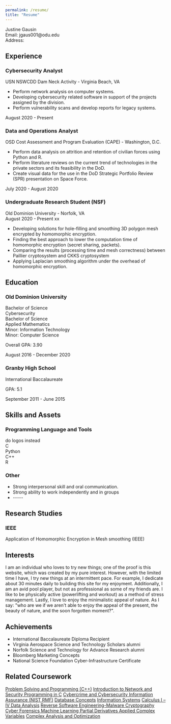 ```yaml
---
permalink: /resume/
title: "Resume"
---
```

<link rel="stylesheet" href="/assets/css/new.css">

<div> Justine Gausin </div>
<div> Email: jgaus001@odu.edu </div>
<div> Address: </div>


<div>
  <h2> Experience </h2>
  <div>
   <h3>Cybersecurity Analyst</h3>
     <div>USN NSWCDD Dam Neck Activity - Virginia Beach, VA</div>
    <p>
    <ul>
      <li> Perform network analysis on computer systems. </li>
      <li> Developing cybersecurity related software in support of the projects assigned by the division.</li>
      <li> Perform vulnerability scans and develop reports for legacy systems. </li>
    </ul>
    </p>
   </div>
  <div> <span> August 2020 - Present</span></div>
</div>
<!--                                                                                         -->
<div> </div>
<div>
  <div>
   <h3>Data and Operations Analyst</h3>
     <div>OSD Cost Assessment and Program Evaluation (CAPE) - Washington, D.C.</div>
    <p>
    <ul>
      <li> Perform data analysis on attrition and retention of civilian forces using Python and R. </li>
      <li> Perform literature reviews on the current trend of technologies in the private sectors and its feasibility in the DoD. </li>
      <li> Create visual data for the use in the DoD Strategic Portfolio Review (SPR) presentation on Space Force. </li>
    </ul>
    </p>
   </div>
  <div> <span> July 2020 - August 2020 </span></div>
</div>
<!--                                                                                         -->
<div> </div>
<div>
  <div>
   <h3>Undergraduate Research Student (NSF) </h3>
    <div> 
     <div class="col-2">Old Dominion University - Norfolk, VA</div>
    <div class = "col-1"> <span class="text-color"> August 2020 - Present xx</span></div>
    <p>
    <ul>
      <li> Developing solutions for hole-filling and smoothing 3D polygon mesh encrypted by homomorphic encryption. </li>
      <li> Finding the best approach to lower the computation time of homomorphic encryption (secret sharing, packets).</li>
      <li> Comparing the results (processing time and mesh correctness) between Paillier cryptosystem and CKKS cryptosystem </li>
      <li> Applying Laplacian smoothing algorithm under the overhead of homomorphic encryption. </li>
    </ul>
    </p>
   </div>
   
</div>

<!--                                                                  EDUCATION                                                                   -->

<div>
 <h2>Education</h2>
   <div>
     <div>
      <h3>Old Dominion University</h3>
         <div>Bachelor of Science</div>
          <div>Cybersecurity</div>
         <div>Bachelor of Science</div>
         <div> Applied Mathematics</div>
       <div> Minor: Information Technology </div>
       <div> Minor: Computer Science </div>
       <p> Overall GPA: 3.90 </p>
     </div>
     <div ><span>August 2016 - December 2020</span></div>
    </div>               
   <div>
     <div>
       <h3>Granby High School </h3>
       <div> International Baccalaureate </div>
       <p>GPA: 5.1 </p>
     </div>
     <div><span> September 2011 - June 2015</span></div>
    </div>
</div>


<div>
 <h2>Skills and Assets</h2>
   <div>
     <div>
      <h3>Programming Language and Tools</h3>
       <div> do logos instead </div>
         <div>C</div>
         <div>Python</div>
         <div>C++</div>
         <div>R</div>
     </div>
   </div>               
<div>
     <div>
      <h3>Other</h3>
      <ul>
           <li> Strong interpersonal skill and oral communication. </li>
           <li> Strong ability to work independently and in groups </li>
           <li> ----- </li>
       </ul>
     </div>
   </div>   
</div>

<div>
 <h2>Research Studies</h2>
   <div>
     <div>
      <h3>IEEE</h3>
       <div> Application of Homomorphic Encryption in Mesh smoothing (IEEE) </div>
     </div>
   </div>               
</div>

<div>
 <h2>Interests</h2>
   <p> 
    I am an individual who loves to try new things; one of the proof is this website, which was created by my pure interest. However, with the limited time I have, I try new things at an intermittent pace. For example, I dedicate about 30 minutes daily to building this site for my enjoyment. Additionally, I am an avid pool player, but not as professional as some of my friends are. I like to be physically active (powerlifting and workout) as a method of stress management. Lastly, I love to enjoy the minimalistic appeal of nature. As I say: "who are we if we aren't able to enjoy the appeal of the present, the beauty of nature, and the soon forgotten moment?".  
   </p> 
</div>



<div>
 <h2>Achievements</h2>           
 <div>
      <ul>
        <li> International Baccalaureate Diploma Recipient</li>
        <li> Virginia Aerospace Science and Technology Scholars alumni </li>
        <li> Norfolk Science and Technology for Advance Research alumni</li>
        <li> Bloomberg Marketing Concepts </li>
        <li> National Science Foundation Cyber-Infrastructure Certificate </li>
       </ul>
 </div>   
</div>

<div>
  <h2> Related Coursework </h2>
  <div class = "notice">
    <a href="#" class="btn btn--inverse .btn--small">Problem Solving and Programming (C++)</a>
    <a href="#" class="btn btn--inverse .btn--small">Introduction to Network and Security </a>
    <a href="#" class="btn btn--inverse .btn--small">Programming in C</a>
    <a href="#" class="btn btn--inverse .btn--small">Cybercrime and Cybersecurity </a>
    <a href="#" class="btn btn--inverse .btn--small">Information Assurance (NIST RMF)</a>
    <a href="#" class="btn btn--inverse .btn--small">Database Concepts</a>
    <a href="#" class="btn btn--inverse .btn--small">Information Systems</a>
    <a href="#" class="btn btn--inverse .btn--small">Calculus I – IV </a>
    <a href="#" class="btn btn--inverse .btn--small">Data Analysis</a>
    <a href="#" class="btn btn--inverse .btn--small">Reverse Software Engineering-Malware </a>
    <a href="#" class="btn btn--inverse .btn--small">Cryptography</a>
    <a href="#" class="btn btn--inverse .btn--small">Cyber Forensics </a>
    <a href="#" class="btn btn--inverse .btn--small">Machine Learning </a>
    <a href="#" class="btn btn--inverse .btn--small">Partial Derivatives </a>
    <a href="#" class="btn btn--inverse .btn--small">Applied Complex Variables</a>
    <a href="#" class="btn btn--inverse .btn--small">Complex Analysis and Optimization </a>
  </div>
</div>
 



